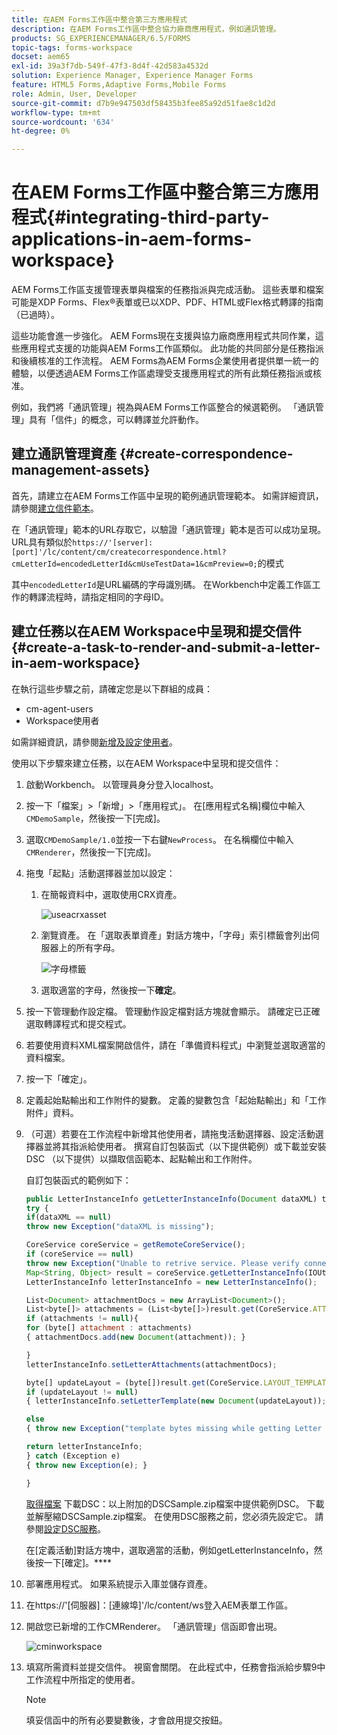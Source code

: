 ```yaml
---
title: 在AEM Forms工作區中整合第三方應用程式
description: 在AEM Forms工作區中整合協力廠商應用程式，例如通訊管理。
products: SG_EXPERIENCEMANAGER/6.5/FORMS
topic-tags: forms-workspace
docset: aem65
exl-id: 39a3f7db-549f-47f3-8d4f-42d583a4532d
solution: Experience Manager, Experience Manager Forms
feature: HTML5 Forms,Adaptive Forms,Mobile Forms
role: Admin, User, Developer
source-git-commit: d7b9e947503df58435b3fee85a92d51fae8c1d2d
workflow-type: tm+mt
source-wordcount: '634'
ht-degree: 0%

---
```


# 在AEM Forms工作區中整合第三方應用程式{#integrating-third-party-applications-in-aem-forms-workspace}

AEM Forms工作區支援管理表單與檔案的任務指派與完成活動。 這些表單和檔案可能是XDP Forms、Flex®表單或已以XDP、PDF、HTML或Flex格式轉譯的指南（已過時）。

這些功能會進一步強化。 AEM Forms現在支援與協力廠商應用程式共同作業，這些應用程式支援的功能與AEM Forms工作區類似。 此功能的共同部分是任務指派和後續核准的工作流程。 AEM Forms為AEM Forms企業使用者提供單一統一的體驗，以便透過AEM Forms工作區處理受支援應用程式的所有此類任務指派或核准。

例如，我們將「通訊管理」視為與AEM Forms工作區整合的候選範例。 「通訊管理」具有「信件」的概念，可以轉譯並允許動作。

## 建立通訊管理資產 {#create-correspondence-management-assets}

首先，請建立在AEM Forms工作區中呈現的範例通訊管理範本。 如需詳細資訊，請參閱[建立信件範本](../../forms/using/create-letter.md)。

在「通訊管理」範本的URL存取它，以驗證「通訊管理」範本是否可以成功呈現。 URL具有類似於`https://'[server]:[port]'/lc/content/cm/createcorrespondence.html?cmLetterId=encodedLetterId&cmUseTestData=1&cmPreview=0;`的模式

其中`encodedLetterId`是URL編碼的字母識別碼。 在Workbench中定義工作區工作的轉譯流程時，請指定相同的字母ID。

## 建立任務以在AEM Workspace中呈現和提交信件 {#create-a-task-to-render-and-submit-a-letter-in-aem-workspace}

在執行這些步驟之前，請確定您是以下群組的成員：

* cm-agent-users
* Workspace使用者

如需詳細資訊，請參閱[新增及設定使用者](/help/forms/using/admin-help/adding-configuring-users.md)。

使用以下步驟來建立任務，以在AEM Workspace中呈現和提交信件：

1. 啟動Workbench。 以管理員身分登入localhost。
1. 按一下「檔案」>「新增」>「應用程式」。 在[應用程式名稱]欄位中輸入`CMDemoSample`，然後按一下[完成]。
1. 選取`CMDemoSample/1.0`並按一下右鍵`NewProcess`。 在名稱欄位中輸入`CMRenderer`，然後按一下[完成]。
1. 拖曳「起點」活動選擇器並加以設定：

   1. 在簡報資料中，選取使用CRX資產。

      ![useacrxasset](assets/useacrxasset.png)

   1. 瀏覽資產。 在「選取表單資產」對話方塊中，「字母」索引標籤會列出伺服器上的所有字母。

      ![字母標籤](assets/letter_tab_new.png)

   1. 選取適當的字母，然後按一下&#x200B;**確定**。

1. 按一下管理動作設定檔。 管理動作設定檔對話方塊就會顯示。 請確定已正確選取轉譯程式和提交程式。
1. 若要使用資料XML檔案開啟信件，請在「準備資料程式」中瀏覽並選取適當的資料檔案。
1. 按一下「確定」。
1. 定義起始點輸出和工作附件的變數。 定義的變數包含「起始點輸出」和「工作附件」資料。
1. （可選）若要在工作流程中新增其他使用者，請拖曳活動選擇器、設定活動選擇器並將其指派給使用者。 撰寫自訂包裝函式（以下提供範例）或下載並安裝DSC （以下提供）以擷取信函範本、起點輸出和工作附件。

   自訂包裝函式的範例如下：

   ```javascript
   public LetterInstanceInfo getLetterInstanceInfo(Document dataXML) throws Exception {
   try {
   if(dataXML == null)
   throw new Exception("dataXML is missing");
   
   CoreService coreService = getRemoteCoreService();
   if (coreService == null)
   throw new Exception("Unable to retrive service. Please verify connection details.");
   Map<String, Object> result = coreService.getLetterInstanceInfo(IOUtils.toString(dataXML.getInputStream(), "UTF-8"));
   LetterInstanceInfo letterInstanceInfo = new LetterInstanceInfo();
   
   List<Document> attachmentDocs = new ArrayList<Document>();
   List<byte[]> attachments = (List<byte[]>)result.get(CoreService.ATTACHMENT_KEY);
   if (attachments != null){
   for (byte[] attachment : attachments)
   { attachmentDocs.add(new Document(attachment)); }
   
   }
   letterInstanceInfo.setLetterAttachments(attachmentDocs);
   
   byte[] updateLayout = (byte[])result.get(CoreService.LAYOUT_TEMPLATE_KEY);
   if (updateLayout != null)
   { letterInstanceInfo.setLetterTemplate(new Document(updateLayout)); }
   
   else
   { throw new Exception("template bytes missing while getting Letter instance Info."); }
   
   return letterInstanceInfo;
   } catch (Exception e)
   { throw new Exception(e); }
   
   }
   ```

   [取得檔案](assets/dscsample.zip)
下載DSC：以上附加的DSCSample.zip檔案中提供範例DSC。 下載並解壓縮DSCSample.zip檔案。 在使用DSC服務之前，您必須先設定它。 請參閱[設定DSC服務](../../forms/using/add-action-button-in-create-correspondence-ui.md#p-configure-the-dsc-service-p)。

   在[定義活動]對話方塊中，選取適當的活動，例如getLetterInstanceInfo，然後按一下[確定]。****

1. 部署應用程式。 如果系統提示入庫並儲存資產。
1. 在https://&#39;[伺服器]：[連線埠]&#39;/lc/content/ws登入AEM表單工作區。
1. 開啟您已新增的工作CMRenderer。 「通訊管理」信函即會出現。

   ![cminworkspace](assets/cminworkspace.png)

1. 填寫所需資料並提交信件。 視窗會關閉。 在此程式中，任務會指派給步驟9中工作流程中所指定的使用者。

   >[!NOTE]
   >
   >填妥信函中的所有必要變數後，才會啟用提交按鈕。
